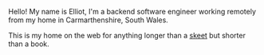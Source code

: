 Hello! My name is Elliot, I'm a backend software engineer working remotely from my home in Carmarthenshire, South Wales.

This is my home on the web for anything longer than a [skeet](https://bsky.app/profile/elliot.wales) but shorter than a book.
